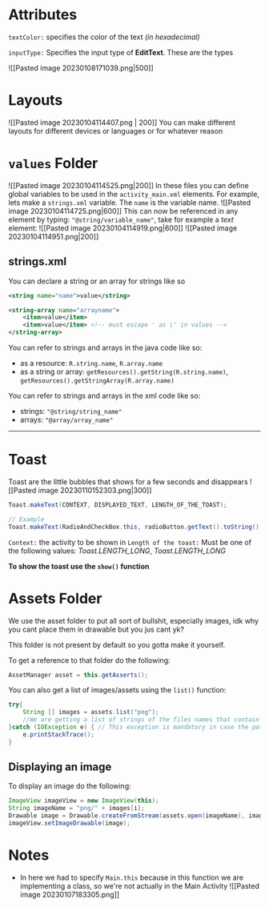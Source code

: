 
# Attributes

`textColor:` specifies the color of the text _(in hexadecimal)_

`inputType:` Specifies the input type of **EditText**. These are the types


![[Pasted image 20230108171039.png|500]]
# Layouts
![[Pasted image 20230104114407.png | 200]]
You can make different layouts for different devices or languages or for whatever reason

# `values` Folder
![[Pasted image 20230104114525.png|200]]
In these files you can define global variables to be used in the `activity_main.xml` elements.
For example, lets make a `strings.xml` variable. The `name` is the variable name.
![[Pasted image 20230104114725.png|600]]
This can now be referenced in any element by typing: `"@string/variable_name"`, take for example a _text_ element:
![[Pasted image 20230104114919.png|600]]
![[Pasted image 20230104114951.png|200]]

## strings.xml
You can declare a string or an array for strings like so
```xml
<string name="name">value</string>

<string-array name="arrayname">
	<item>value</item>
	<item>value</item> <!-- must escape ' as \' in values -->
</string-array>
```

You can refer to strings and arrays in the java code like so:
- as a resource: `R.string.name`, `R.array.name`
- as a string or array: `getResources().getString(R.string.name)`, `getResources().getStringArray(R.array.name)`

You can refer to strings and arrays in the xml code like so:
- strings: `"@string/string_name"`
- arrays: `"@array/array_name"`
---

# Toast
Toast are the little bubbles that shows for a few seconds and disappears
![[Pasted image 20230110152303.png|300]]

```java
Toast.makeText(CONTEXT, DISPLAYED_TEXT, LENGTH_OF_THE_TOAST);

// Example
Toast.makeText(RadioAndCheckBox.this, radioButton.getText().toString(), Toast.LENGTH_SHORT).show();
```

`Context:` the activity to be shown in
`Length of the toast:` Must be one of the following values: _Toast.LENGTH_LONG_, _Toast.LENGTH_LONG_

**To show the toast use the `show()` function**


# Assets Folder
We use the asset folder to put all sort of bullshit, especially images, idk why you cant place them in drawable but you jus cant yk?

This folder is not present by default so you gotta make it yourself.

To get a reference to that folder do the following:
```java
AssetManager asset = this.getAsserts();
```

You can also get a list of images/assets using the `list()` function:
```java
try{
	String [] images = assets.list("png");
	//We are getting a list of strings of the files names that contain 'png'
}catch (IOException e) { // This exception is mandatory in case the path does not exist
	e.printStackTrace();
}
```

## Displaying an image
To display an image do the following:
```java
ImageView imageView = new ImageView(this);
String imageName = "png/" + images[i];
Drawable image = Drawable.createFromStream(assets.open(imageName), imageName);
imageView.setImageDrawable(image);
```
# Notes
- In here we had to specify `Main.this` because in this function we are implementing a class, so we're not actually in the Main Activity
![[Pasted image 20230107183305.png]]
